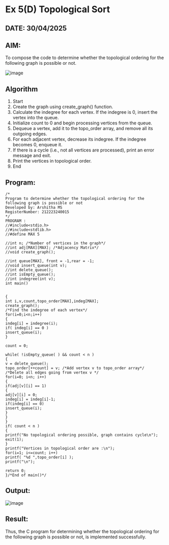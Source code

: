 # Ex 5(D) Topological Sort
## DATE: 30/04/2025
## AIM:
To compose the code to determine whether the topological ordering for the following graph is possible or not.

![image](https://github.com/user-attachments/assets/c74a7111-9b59-475c-aad4-9baf23d50ec0)


## Algorithm
1. Start 
2. Create the graph using create_graph() function. 
3. Calculate the indegree for each vertex. If the indegree is 0, insert the vertex into the queue. 
4. Initialize count to 0 and begin processing vertices from the queue. 
5. Dequeue a vertex, add it to the topo_order array, and remove all its outgoing edges. 
6. For each adjacent vertex, decrease its indegree. If the indegree becomes 0, enqueue it. 
7. If there is a cycle (i.e., not all vertices are processed), print an error message and exit. 
8. Print the vertices in topological order. 
9. End

## Program:
```
/*
Program to determine whether the topological ordering for the following graph is possible or not
Developed by: Arshitha MS
RegisterNumber: 212223240015
*/
PROGRAM : 
//#include<stdio.h> 
//#include<stdlib.h> 
//#define MAX 5 
 
//int n; /*Number of vertices in the graph*/ 
//int adj[MAX][MAX]; /*Adjacency Matrix*/ 
//void create_graph(); 
 
//int queue[MAX], front = -1,rear = -1; 
//void insert_queue(int v); 
//int delete_queue(); 
//int isEmpty_queue(); 
//int indegree(int v); 
int main() 
  
  
{ 
int i,v,count,topo_order[MAX],indeg[MAX]; 
create_graph(); 
/*Find the indegree of each vertex*/ 
for(i=0;i<n;i++) 
{ 
indeg[i] = indegree(i); 
if( indeg[i] == 0 ) 
insert_queue(i); 
} 
 
count = 0; 
 
while( !isEmpty_queue( ) && count < n ) 
{ 
v = delete_queue(); 
topo_order[++count] = v; /*Add vertex v to topo_order array*/ 
/*Delete all edges going from vertex v */ 
for(i=0; i<n; i++) 
{ 
if(adj[v][i] == 1) 
{ 
adj[v][i] = 0; 
indeg[i] = indeg[i]-1; 
if(indeg[i] == 0) 
insert_queue(i); 
} 
} 
} 
if( count < n ) 
{ 
printf("No topological ordering possible, graph contains cycle\n"); 
exit(1); 
} 
printf("Vertices in topological order are :\n"); 
for(i=1; i<=count; i++) 
printf( "%d ",topo_order[i] ); 
printf("\n"); 
 
return 0; 
}/*End of main()*/
```

## Output:
![image](https://github.com/user-attachments/assets/7f4ed3fb-0952-46c4-bffc-3ab063ceab04)



## Result:
Thus, the C program for determining whether the topological ordering for the following graph is possible or not, is implemented successfully.
